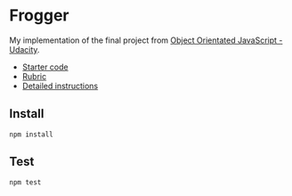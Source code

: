 # Frogger

My implementation of the final project from [Object Orientated JavaScript - Udacity](https://www.udacity.com/course/javascript-design-patterns--ud989
).
* [Starter code](https://github.com/udacity/frontend-nanodegree-arcade-game)  
* [Rubric](https://review.udacity.com/#!/rubrics/15/view)  
* [Detailed instructions](https://docs.google.com/document/d/1v01aScPjSWCCWQLIpFqvg3-vXLH2e8_SZQKC8jNO0Dc/edit)  

## Install
`npm install`

## Test
`npm test`
